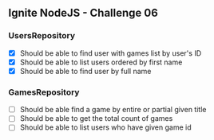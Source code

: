 ## Ignite NodeJS - Challenge 06

### UsersRepository
- [x] Should be able to find user with games list by user's ID
- [x] Should be able to list users ordered by first name
- [x] Should be able to find user by full name

### GamesRepository
- [ ] Should be able find a game by entire or partial given title
- [ ] Should be able to get the total count of games
- [ ] Should be able to list users who have given game id